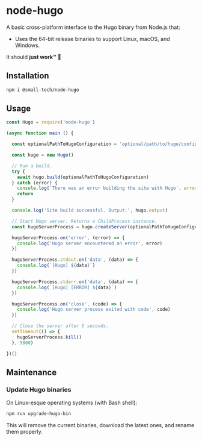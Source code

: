 # node-hugo

A basic cross-platform interface to the Hugo binary from Node.js that:

  * Uses the 64-bit release binaries to support Linux, macOS, and Windows.

It should __just work™__ 🤞

## Installation

```sh
npm i @small-tech/node-hugo
```

## Usage

```js
const Hugo = require('node-hugo')

(async function main () {

  const optionalPathToHugoConfiguration = 'optional/path/to/hugo/configuration/'

  const hugo = new Hugo()

  // Run a build.
  try {
    await hugo.build(optionalPathToHugoConfiguration)
  } catch (error) {
    console.log('There was an error building the site with Hugo'. error)
    return
  }

  console.log('Site build successful. Output:', hugo.output)

  // Start Hugo server. Returns a ChildProcess instance.
  const hugoServerProcess = hugo.createServer(optionalPathToHugoConfiguration)

  hugoServerProcess.on('error', (error) => {
    console.log('Hugo server encountered an error', error)
  })

  hugoServerProcess.stdout.on('data', (data) => {
    console.log(`[Hugo] ${data}`)
  })

  hugoServerProcess.stderr.on('data', (data) => {
    console.log(`[Hugo] [ERROR] ${data}`)
  })

  hugoServerProcess.on('close', (code) => {
    console.log('Hugo server process exited with code', code)
  })

  // Close the server after 5 seconds.
  setTimeout(() => {
    hugoServerProcess.kill()
  }, 5000)

})()
```

## Maintenance

### Update Hugo binaries

On Linux-esque operating systems (with Bash shell):

```sh
npm run upgrade-hugo-bin
```

This will remove the current binaries, download the latest ones, and rename them properly.

